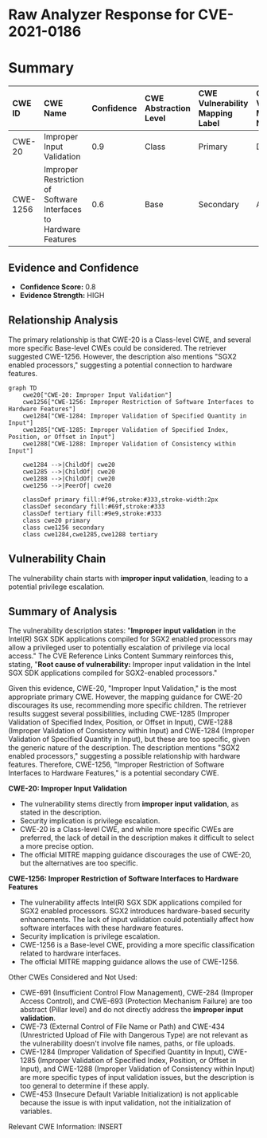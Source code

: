 # Raw Analyzer Response for CVE-2021-0186

# Summary
| CWE ID  | CWE Name                                                        | Confidence | CWE Abstraction Level | CWE Vulnerability Mapping Label | CWE-Vulnerability Mapping Notes |
| :-------- | :-------------------------------------------------------------- | :--------- | :---------------------- | :------------------------------ | :------------------------------ |
| CWE-20  | Improper Input Validation                                       | 0.9        | Class                   | Primary                           | Discouraged                    |
| CWE-1256 | Improper Restriction of Software Interfaces to Hardware Features | 0.6        | Base                    | Secondary                        | Allowed                        |

## Evidence and Confidence

*   **Confidence Score:** 0.8
*   **Evidence Strength:** HIGH

## Relationship Analysis
The primary relationship is that CWE-20 is a Class-level CWE, and several more specific Base-level CWEs could be considered. The retriever suggested CWE-1256. However, the description also mentions "SGX2 enabled processors," suggesting a potential connection to hardware features.
```mermaid
graph TD
    cwe20["CWE-20: Improper Input Validation"]
    cwe1256["CWE-1256: Improper Restriction of Software Interfaces to Hardware Features"]
    cwe1284["CWE-1284: Improper Validation of Specified Quantity in Input"]
    cwe1285["CWE-1285: Improper Validation of Specified Index, Position, or Offset in Input"]
    cwe1288["CWE-1288: Improper Validation of Consistency within Input"]

    cwe1284 -->|ChildOf| cwe20
    cwe1285 -->|ChildOf| cwe20
    cwe1288 -->|ChildOf| cwe20
    cwe1256 -->|PeerOf| cwe20

    classDef primary fill:#f96,stroke:#333,stroke-width:2px
    classDef secondary fill:#69f,stroke:#333
    classDef tertiary fill:#9e9,stroke:#333
    class cwe20 primary
    class cwe1256 secondary
    class cwe1284,cwe1285,cwe1288 tertiary
```

## Vulnerability Chain
The vulnerability chain starts with **improper input validation**, leading to a potential privilege escalation.

## Summary of Analysis
The vulnerability description states: "**Improper input validation** in the Intel(R) SGX SDK applications compiled for SGX2 enabled processors may allow a privileged user to potentially escalation of privilege via local access." The CVE Reference Links Content Summary reinforces this, stating, "**Root cause of vulnerability:** Improper input validation in the Intel SGX SDK applications compiled for SGX2-enabled processors."

Given this evidence, CWE-20, "Improper Input Validation," is the most appropriate primary CWE. However, the mapping guidance for CWE-20 discourages its use, recommending more specific children. The retriever results suggest several possibilities, including CWE-1285 (Improper Validation of Specified Index, Position, or Offset in Input), CWE-1288 (Improper Validation of Consistency within Input) and CWE-1284 (Improper Validation of Specified Quantity in Input), but these are too specific, given the generic nature of the description. The description mentions "SGX2 enabled processors," suggesting a possible relationship with hardware features. Therefore, CWE-1256, "Improper Restriction of Software Interfaces to Hardware Features," is a potential secondary CWE.

**CWE-20: Improper Input Validation**
*   The vulnerability stems directly from **improper input validation**, as stated in the description.
*   Security implication is privilege escalation.
*   CWE-20 is a Class-level CWE, and while more specific CWEs are preferred, the lack of detail in the description makes it difficult to select a more precise option.
*   The official MITRE mapping guidance discourages the use of CWE-20, but the alternatives are too specific.

**CWE-1256: Improper Restriction of Software Interfaces to Hardware Features**
*   The vulnerability affects Intel(R) SGX SDK applications compiled for SGX2 enabled processors. SGX2 introduces hardware-based security enhancements. The lack of input validation could potentially affect how software interfaces with these hardware features.
*   Security implication is privilege escalation.
*   CWE-1256 is a Base-level CWE, providing a more specific classification related to hardware interfaces.
*   The official MITRE mapping guidance allows the use of CWE-1256.

Other CWEs Considered and Not Used:

*   CWE-691 (Insufficient Control Flow Management), CWE-284 (Improper Access Control), and CWE-693 (Protection Mechanism Failure) are too abstract (Pillar level) and do not directly address the **improper input validation**.
*   CWE-73 (External Control of File Name or Path) and CWE-434 (Unrestricted Upload of File with Dangerous Type) are not relevant as the vulnerability doesn't involve file names, paths, or file uploads.
*   CWE-1284 (Improper Validation of Specified Quantity in Input), CWE-1285 (Improper Validation of Specified Index, Position, or Offset in Input), and CWE-1288 (Improper Validation of Consistency within Input) are more specific types of input validation issues, but the description is too general to determine if these apply.
*   CWE-453 (Insecure Default Variable Initialization) is not applicable because the issue is with input validation, not the initialization of variables.

Relevant CWE Information:
INSERT